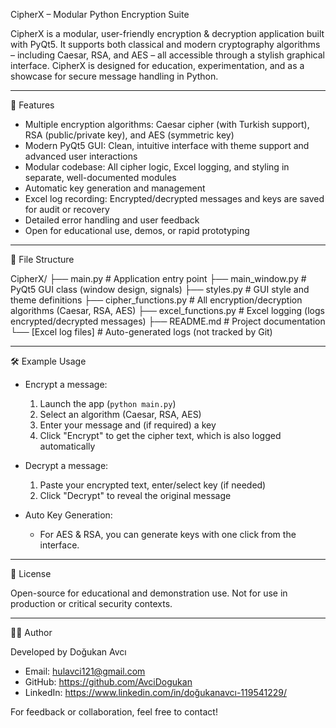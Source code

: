 
CipherX – Modular Python Encryption Suite

CipherX is a modular, user-friendly encryption & decryption application built with PyQt5.
It supports both classical and modern cryptography algorithms – including Caesar, RSA, and AES – all accessible through a stylish graphical interface.
CipherX is designed for education, experimentation, and as a showcase for secure message handling in Python.

---

🚀 Features

- Multiple encryption algorithms: Caesar cipher (with Turkish support), RSA (public/private key), and AES (symmetric key)
- Modern PyQt5 GUI: Clean, intuitive interface with theme support and advanced user interactions
- Modular codebase: All cipher logic, Excel logging, and styling in separate, well-documented modules
- Automatic key generation and management
- Excel log recording: Encrypted/decrypted messages and keys are saved for audit or recovery
- Detailed error handling and user feedback
- Open for educational use, demos, or rapid prototyping

---

📁 File Structure

CipherX/
├── main.py               # Application entry point
├── main_window.py        # PyQt5 GUI class (window design, signals)
├── styles.py             # GUI style and theme definitions
├── cipher_functions.py   # All encryption/decryption algorithms (Caesar, RSA, AES)
├── excel_functions.py    # Excel logging (logs encrypted/decrypted messages)
├── README.md             # Project documentation
└── [Excel log files]     # Auto-generated logs (not tracked by Git)

---

🛠️ Example Usage

- Encrypt a message:
    1. Launch the app (`python main.py`)
    2. Select an algorithm (Caesar, RSA, AES)
    3. Enter your message and (if required) a key
    4. Click "Encrypt" to get the cipher text, which is also logged automatically

- Decrypt a message:
    1. Paste your encrypted text, enter/select key (if needed)
    2. Click "Decrypt" to reveal the original message

- Auto Key Generation:
    - For AES & RSA, you can generate keys with one click from the interface.

---

📝 License

Open-source for educational and demonstration use.
Not for use in production or critical security contexts.

---

👨‍💻 Author

Developed by Doğukan Avcı
- Email: hulavci121@gmail.com
- GitHub: https://github.com/AvciDogukan
- LinkedIn: https://www.linkedin.com/in/doğukanavcı-119541229/

For feedback or collaboration, feel free to contact!
